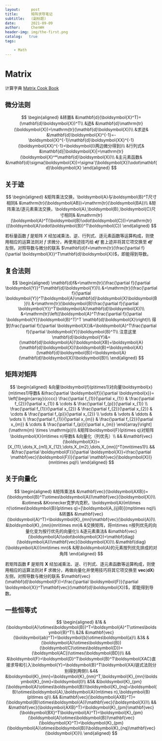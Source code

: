 ```yaml
---
layout:     post
title:      矩阵求导笔记
subtitle:   (副标题) 
date:       2021-09-09
author:     ChenWH
header-img: img/the-first.png
catalog:   true
tags:

    - Math
---
```


<script src="https://cdn.mathjax.org/mathjax/latest/MathJax.js?config=TeX-AMS-MML_HTMLorMML" type="text/javascript"></script>
<script type="text/x-mathjax-config">
  MathJax.Hub.Config({
    tex2jax: {
      inlineMath: [ ['$','$'], ["\\(","\\)"] ],
      processEscapes: true
    }
  });
</script>

# Matrix

计算字典 [Matrix Cook Book](./matrixcookbook.pdf)

## 微分法则

$$
\begin{aligned}
	&转置& &\mathbf{d}(\boldsymbol{X}^T)=(\mathbf{d}\boldsymbol{X})^T\\
	&迹& &\mathbf{d}\mathrm{tr}(\boldsymbol{X})=\mathrm{tr}(\mathbf{d}\boldsymbol{X})\\
	&求逆& &\mathbf{d}\boldsymbol{X}^{-1}=-\boldsymbol{X}^{-1}\mathbf{d}\boldsymbol{XX}^{-1}(\boldsymbol{XX}^{-1}=\boldsymbol{I}两边微分得到)\\
	&行列式& &\mathbf{d}|\boldsymbol{X}|=\mathrm{tr}(\boldsymbol{X}^*\mathbf{d}\boldsymbol{X})\\
	&主元素函数& &\mathbf{d}\sigma(\boldsymbol{X})=\sigma'(\boldsymbol{X})\odot\mathbf{d}\boldsymbol{X}
\end{aligned}
$$

## 关于迹

$$
\begin{aligned}
&矩阵乘法交换，\boldsymbol{A}与\boldsymbol{B}^T尺寸相同& &\mathrm{tr}(\boldsymbol{AB})=\mathrm{tr}(\boldsymbol{BA})\\
&矩阵乘法/逐元素乘法交换，\boldsymbol{A},\boldsymbol{B},\boldsymbol{C}尺寸相同& &\mathrm{tr}(\boldsymbol{A}^T(\boldsymbol{B}\odot\boldsymbol{C}))=\mathrm{tr}((\boldsymbol{A}\odot\boldsymbol{B})^T\boldsymbol{C})
\end{aligned}
$$

若标量函数 $f$ 是矩阵 $X$ 经加减乘法、逆、行列式、逐元素函数等运算构成，则使用相应的运算法则对 $f$ 求微分，再使用迹技巧给 $\mathbf{d}f$ 套上迹并将其它项交换至 $\mathbf{d}f$ 左侧，对照导数与微分的联系 $\mathbf{d}f=\mathrm{tr}(\frac{\partial f}{\partial \boldsymbol{X}}^T\mathbf{d}\boldsymbol{X})$，即能得到导数。

## 复合法则

$$
\begin{aligned}
	\mathbf{d}f&=\mathrm{tr}(\frac{\partial f}{\partial \boldsymbol{Y}}^T\mathbf{d}\boldsymbol{Y})\\
	&=\mathrm{tr}(\frac{\partial f}{\partial \boldsymbol{Y}}^T\boldsymbol{A}\mathbf{d}\boldsymbol{X}\boldsymbol{B})\\
	&=\mathrm{tr}(\boldsymbol{B}\frac{\partial f}{\partial \boldsymbol{Y}}^T\boldsymbol{A}\mathbf{d}\boldsymbol{X})\\
	&=\mathrm{tr}\left((\boldsymbol{A}^T\frac{\partial f}{\partial \boldsymbol{Y}}\boldsymbol{B}^T)^T \mathbf{d}\boldsymbol{X}\right)\\
	得到\frac{\partial f}{\partial \boldsymbol{X}}&=\boldsymbol{A}^T\frac{\partial f}{\partial \boldsymbol{Y}}\boldsymbol{B}^T\\
	注意这里\mathbf{d}\boldsymbol{Y}&=(\mathbf{d}\boldsymbol{A})\boldsymbol{XB}+\boldsymbol{A}(\mathbf{d}\boldsymbol{X})\boldsymbol{B}+\boldsymbol{AX}(\mathbf{d}\boldsymbol{B})=\boldsymbol{A}(\mathbf{d}\boldsymbol{X})\boldsymbol{B}\\
\end{aligned}
$$

## 矩阵对矩阵

$$
\begin{aligned}
	&向量\boldsymbol{f}(p\times1)对向量\boldsymbol{x}(m\times1)导数& &\frac{\partial \boldsymbol{f}}{\partial \boldsymbol{x}}=
	\left[\begin{array}{cccc}
\frac{\partial f_{1}}{\partial x_{1}} & \frac{\partial f_{2}}{\partial x_{1}} & \cdots & \frac{\partial f_{p}}{\partial x_{1}} \\
\frac{\partial f_{1}}{\partial x_{2}} & \frac{\partial f_{2}}{\partial x_{2}} & \cdots & \frac{\partial f_{p}}{\partial x_{2}} \\
\vdots & \vdots & \ddots & \vdots \\
\frac{\partial f_{1}}{\partial x_{m}} & \frac{\partial f_{2}}{\partial x_{m}} & \cdots & \frac{\partial f_{p}}{\partial x_{m}}
\end{array}\right](\mathrm{m} \times \mathrm{p})\\
	&矩阵\boldsymbol{F}(p\times q)对矩阵\boldsymbol{X}(m\times n)导数& &向量化（列优先）\\
	&& &\mathbf{vec}(\boldsymbol{X})=[X_{11},\dots,X_{m1},X_{12},\dots,X_{m2},\dots,X_{mn}]^T(mn\times1)\\
	&& &\frac{\partial \boldsymbol{F}}{\partial \boldsymbol{X}}=\frac{\partial \mathbf{vec}(\boldsymbol{F})}{\partial \mathbf{vec}(\boldsymbol{X})}(mn\times pq)\\
\end{aligned}
$$

## 关于向量化

$$
\begin{aligned}
	&矩阵乘法& &\mathbf{vec}(\boldsymbol{AXB})=(\boldsymbol{B}^T\otimes\boldsymbol{A})\mathbf{vec}(\boldsymbol{X})\\
	&\otimes& &Kronecker克罗内克积，\boldsymbol{A}(m\times n)\otimes\boldsymbol{B}(p\times q)=[\boldsymbol{A_{ij}B}](mp\times nq)\\
	&转置& &\mathbf{vec}(\boldsymbol{A}^T)=\boldsymbol{K}_{mn}\mathbf{vec}(\boldsymbol{A})\\
	&\boldsymbol{K}_{mn}(mn\times mn)& &交换矩阵，将m\times n按列优先的向量化变为按行优先的向量化\\
	&逐元素乘法& &\mathbf{vec}(\boldsymbol{A}\odot\boldsymbol{X})=\mathbf{diag}(\boldsymbol{A})\mathbf{vec}(\boldsymbol{X})\\
	&\mathbf{diag}(\boldsymbol{A})(mn\times mn)& &用\boldsymbol{A}的元素按列优先排成的对角阵
\end{aligned}
$$

若矩阵函数 $\boldsymbol{F}$ 是矩阵 $\boldsymbol{X}$ 经加减乘法、逆、行列式、逐元素函数等运算构成，则使用相应的运算法则对 $\boldsymbol{F}$ 求微分，再做向量化并使用技巧将其它项交换至 $\mathbf{vec}(\mathbf{d}\boldsymbol{X})$ 左侧，对照导数与微分的联系 $\mathbf{vec}(\mathbf{d}\boldsymbol{F})=\frac{\partial \boldsymbol{F}}{\partial \boldsymbol{X}}^T\mathbf{vec}(\mathbf{d}\boldsymbol{X})$，即能得到导数。

## 一些恒等式

$$
\begin{aligned}
	&1& &(\boldsymbol{A}\otimes\boldsymbol{B})^T=\boldsymbol{A}^T\otimes\boldsymbol{B}^T\\
	&2& &\mathbf{vec}(\boldsymbol{ab}^T)=\boldsymbol{b}\otimes\boldsymbol{a}\\
	&3& &(\boldsymbol{A}\otimes\boldsymbol{B})(\boldsymbol{C}\otimes\boldsymbol{D})=(\boldsymbol{AC})\otimes(\boldsymbol{BD})\\
	&& &\boldsymbol{F}=\boldsymbol{D}^T\boldsymbol{B}^T\boldsymbol{XAC}直接求导和引入\boldsymbol{Y}=\boldsymbol{B}^T\boldsymbol{XA}链式法则分别得到两侧\\
	&4& &\boldsymbol{K}_{mn}=\boldsymbol{K}_{nm}^T,\boldsymbol{K}_{mn}\boldsymbol{K}_{nm}=\boldsymbol{I}\\
	&5& &\boldsymbol{K}_{pm}(\boldsymbol{A}\otimes\boldsymbol{B})\boldsymbol{K}_{nq}=\boldsymbol{B}\otimes\boldsymbol{A},\boldsymbol{A}(m\times n),\boldsymbol{B}(p\times q)\\
	&& &\mathbf{vec}(\boldsymbol{AXB}^T)=(\boldsymbol{B}\otimes\boldsymbol{A})\mathbf{vec}(\boldsymbol{X})\\
	&& &\mathbf{vec}(\boldsymbol{AXB}^T)=\boldsymbol{K}_{pm}\mathbf{vec}(\boldsymbol{BX}^T\boldsymbol{A}^T)=\boldsymbol{K}_{pm}(\boldsymbol{A}\otimes\boldsymbol{B})\mathbf{vec}(\boldsymbol{X}^T)=\boldsymbol{K}_{pm}(\boldsymbol{A}\otimes\boldsymbol{B})\boldsymbol{K}_{nq}\mathbf{vec}(\boldsymbol{X})\\
\end{aligned}
$$


